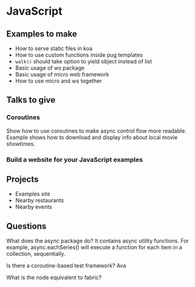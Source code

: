 # JavaScript

## Examples to make

- How to serve static files in koa
- How to use custom functions inside pug templates
- `walk()` should take option to yield object instead of list
- Basic usage of ws package
- Basic usage of micro web framework
- How to use micro and ws together

## Talks to give

### Coroutines

Show how to use coroutines to make async control flow more readable. Example shows how to download and display info about local movie showtimes.

### Build a website for your JavaScript examples

## Projects

- Examples site
- Nearby restaurants
- Nearby events

## Questions

What does the async package do? It contains async utility functions. For example, async.eachSeries() will execute a function for each item in a collection, sequentially.

Is there a coroutine-based test framework? Ava

What is the node equivalent to fabric?
